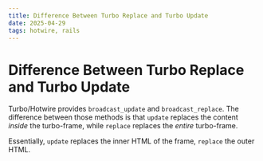 ```yaml
---
title: Difference Between Turbo Replace and Turbo Update
date: 2025-04-29
tags: hotwire, rails
---
```


# Difference Between Turbo Replace and Turbo Update

Turbo/Hotwire provides `broadcast_update` and `broadcast_replace`. The difference between those methods is that `update` replaces the content _inside_ the turbo-frame, while `replace` replaces the _entire_ turbo-frame.

Essentially, `update` replaces the inner HTML of the frame, `replace` the outer HTML.
